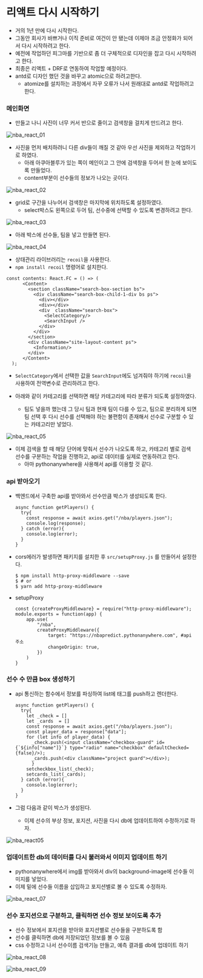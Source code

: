 # 리액트 다시 시작하기

- 거의 1년 만에 다시 시작한다.
- 그동안 회사가 바쁘거나 이직 준비로 여건이 안 됐는데 이제야 조금 안정화가 되어서 다시 시작하려고 한다.
- 예전에 작업하던 피그마를 기반으로 좀 더 구체적으로 디자인을 잡고 다시 시작하려고 한다.
- 최종은 리액트 + DRF로 연동하여 작업할 예정이다.
- antd로 디자인 했던 것을 바꾸고 atomic으로 하려고한다. 
  - atomize를 설치하는 과정에서 자꾸 오류가 나서 원래대로 antd로 작업하려고 한다.


### 메인화면

- 만들고 나니 사진이 너무 커서 반으로 줄이고 검색창을 걸치게 만드려고 한다.

![nba_react_01](img/nba_react_01.jpg)

- 사진을 먼저 배치하려니 다른 div들이 깨질 것 같아 우선 사진을 제외하고 작업하기로 하였다.
  - 아래 아쿠아블루가 있는 쪽이 메인이고 그 안에 검색창을 두어서 한 눈에 보이도록 만들었다.
  - content부분이 선수들의 정보가 나오는 곳이다.

![nba_react_02](img/nba_react_02.jpg)

- grid로 구간을 나누어서 검색창은 마지막에 위치하도록 설정하였다.
  - select박스도 왼쪽으로 두어 팀, 선수중에 선택할 수 있도록 변경하려고 한다.

![nba_react_03](img/nba_react_03.jpg)

- 아래 박스에 선수들, 팀을 넣고 만들면 된다.

![nba_react_04](img/nba_react_04.jpg)

- 상태관리 라이브러리는 `recoil`을 사용한다.
- `npm install recoil` 명령어로 설치한다.

```react
const contents: React.FC = () => (
      <Content>
        <section className="search-box-section bs">
          <div className="search-box-child-1-div bs ps">
            <div></div>
            <div></div>
            <div  className="search-box">
              <SelectCategory/>
              <SearchInput />
            </div>
          </div>
        </section>
        <div className="site-layout-content ps">
          <Information/>
        </div>
      </Content>
  );
```

- `SelectCategory`에서 선택한 값을 `SearchInput`에도 넘겨줘야 하기에 `recoil`을 사용하여 전역변수로 관리하려고 한다.

- 아래와 같이 카테고리를 선택하면 해당 카테고리에 따라 분류가 되도록 설정하였다.
  - 팀도 넣을까 했는데 그 당시 팀과 현재 팀이 다를 수 있고, 팀으로 분리하게 되면 팀 선택 후 다시 선수를 선택해야 하는 불편함이 존재해서 선수로 구분할 수 있는 카테고리만 넣었다.

![nba_react_05](img/nba_react_05.gif)

- 이제 검색을 할 때 해당 단어에 맞춰서 선수가 나오도록 하고, 카테고리 별로 검색 선수를 구분하는 작업을 진행하고, api로 데이터를 실제로 연동하려고 한다.
  - 아마 pythonanywhere을 사용해서 api를 이용할 것 같다.

### api 받아오기

- 백엔드에서 구축한 api를 받아와서 선수만큼 박스가 생성되도록 한다.

  ```react
  async function getPlayers() {
    try{
      const response = await axios.get("/nba/players.json");
      console.log(response);
    } catch (error){
      console.log(error);
    }
  }
  ```

- cors에러가 발생하면 패키지를 설치한 후 `src/setupProxy.js` 를 만들어서 설정한다.

  ```shell
  $ npm install http-proxy-middleware --save
  $ # or
  $ yarn add http-proxy-middleware
  ```

- setupProxy

  ```react
  const {createProxyMiddleware} = require("http-proxy-middleware");
  module.exports = function(app) {
      app.use(
          "/nba",
          createProxyMiddleware({
              target: "https://nbapredict.pythonanywhere.com", #api 주소
              changeOrigin: true,
          })
      )
  }
  ```


### 선수 수 만큼 box 생성하기

- api 통신하는 함수에서 정보를 파싱하여 list에 태그를 push하고 렌더한다.

  ```react
  async function getPlayers() {
    try{
      let _check = []
      let _cards  = []
      const response = await axios.get("/nba/players.json");
      const player_data = response["data"];
      for (let info of player_data) {
        _check.push(<input className="checkbox-guard" id={`${info["name"]}`} type="radio" name="checkbox" defaultChecked={false}/>);
        _cards.push(<div className="project guard"></div>);
        }
      setcheckbox_list(_check);
      setcards_list(_cards);
    } catch (error){
      console.log(error);
    }
  }
  ```

- 그럼 다음과 같이 박스가 생성된다.
  - 이제 선수의 부상 정보, 포지션, 사진을 다시 db에 업데이트하여 수정하기로 하자.

![nba_react05](img/nba_react_06.jpg)

### 업데이트한 db의 데이터를 다시 불러와서 이미지 업데이트 하기

- pythonanywhere에서 img를 받아와서 div의 background-image에 선수들 이미지를 넣었다.
- 이제 밑에 선수들 이름을 삽입하고 포지션별로 볼 수 있도록 수정하자.

![nba_react_07](img/nba_react_07.jpg)

### 선수 포지션으로 구분하고, 클릭하면 선수 정보 보이도록 추가

- 선수 정보에서 포지션을 받아와 포지션별로 선수들을 구분하도록 함
- 선수를 클릭하면 db에 저장되었던 정보를 볼 수 있음
- css 수정하고 나서 선수이름 검색기능 만들고, 예측 결과를 db에 업데이트 하기

![nba_react_08](img/nba_react_08.png)

![nba_react_09](img/nba_react_09.gif)